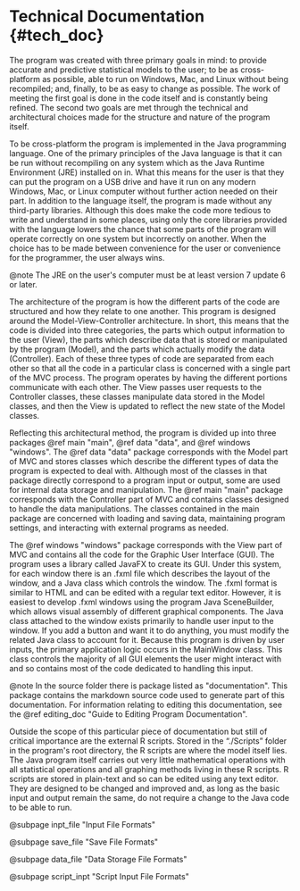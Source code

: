 Technical Documentation {#tech_doc}
=======================

The program was created with three primary goals in mind: to provide accurate and predictive statistical models to the user; to be as cross-platform as possible, able to run on Windows, Mac, and Linux without being recompiled; and, finally, to be as easy to change as possible. The work of meeting the first goal is done in the code itself and is constantly being refined. The second two goals are met through the technical and architectural choices made for the structure and nature of the program itself.

To be cross-platform the program is implemented in the Java programming language. One of the primary principles of the Java language is that it can be run without recompiling on any system which as the Java Runtime Environment (JRE) installed on in. What this means for the user is that they can put the program on a USB drive and have it run on any modern Windows, Mac, or Linux computer without further action needed on their part. In addition to the language itself, the program is made without any third-party libraries. Although this does make the code more tedious to write and understand in some places, using only the core libraries provided with the language lowers the chance that some parts of the program will operate correctly on one system but incorrectly on another. When the choice has to be made between convenience for the user or convenience for the programmer, the user always wins.

@note The JRE on the user's computer must be at least version 7 update 6 or later.

The architecture of the program is how the different parts of the code are structured and how they relate to one another. This program is designed around the Model-View-Controller architecture. In short, this means that the code is divided into three categories, the parts which output information to the user (View), the parts which describe data that is stored or manipulated by the program (Model), and the parts which actually modify the data (Controller). Each of these three types of code are separated from each other so that all the code in a particular class is concerned with a single part of the MVC process. The program operates by having the different portions communicate with each other. The View passes user requests to the Controller classes, these classes manipulate data stored in the Model classes, and then the View is updated to reflect the new state of the Model classes.

Reflecting this architectural method, the program is divided up into three packages @ref main "main", @ref data "data", and @ref windows "windows". The @ref data "data" package corresponds with the Model part of MVC and stores classes which describe the different types of data the program is expected to deal with. Although most of the classes in that package directly correspond to a program input or output, some are used for internal data storage and manipulation. The  @ref main "main" package corresponds with the Controller part of MVC and contains classes designed to handle the data manipulations. The classes contained in the main package are concerned with loading and saving data, maintaining program settings, and interacting with external programs as needed.

The @ref windows "windows" package corresponds with the View part of MVC and contains all the code for the Graphic User Interface (GUI). The program uses a library called JavaFX to create its GUI. Under this system, for each window there is an .fxml file which describes the layout of the window, and a Java class which controls the window. The .fxml format is similar to HTML and can be edited with a regular text editor. However, it is easiest to develop .fxml windows using the program Java SceneBuilder, which allows visual assembly of different graphical components. The Java class attached to the window exists primarily to handle user input to the window. If you add a button and want it to do anything, you must modify the related Java class to account for it. Because this program is driven by user inputs, the primary application logic occurs in the MainWindow class. This class controls the majority of all GUI elements the user might interact with and so contains most of the code dedicated to handling this input.

@note In the source folder there is package listed as "documentation". This package contains the markdown source code used to generate part of this documentation. For information relating to editing this documentation, see the @ref editing_doc "Guide to Editing Program Documentation".

Outside the scope of this particular piece of documentation but still of critical importance are the external R scripts. Stored in the “./Scripts” folder in the program's root directory, the R scripts are where the model itself lies. The Java program itself carries out very little mathematical operations with all statistical operations and all graphing methods living in these R scripts. R scripts are stored in plain-text and so can be edited using any text editor. They are designed to be changed and improved and, as long as the basic input and output remain the same, do not require a change to the Java code to be able to run.

@subpage inpt_file "Input File Formats"

@subpage save_file "Save File Formats"

@subpage data_file "Data Storage File Formats"

@subpage script_inpt "Script Input File Formats"